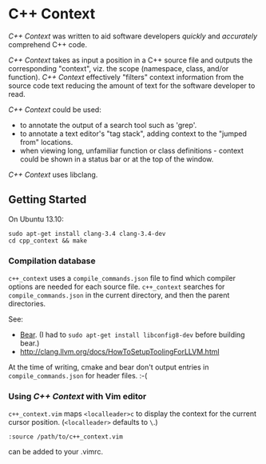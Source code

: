 # C++ Context

_C++ Context_ was written to aid software developers _quickly_ and _accurately_ comprehend C++ code.

_C++ Context_ takes as input a position in a C++ source file and outputs the corresponding "context", viz. the scope (namespace, class, and/or function). _C++ Context_ effectively "filters" context information from the source code text reducing the amount of text for the software developer to read.

_C++ Context_ could be used:
* to annotate the output of a search tool such as 'grep'.
* to annotate a text editor's "tag stack", adding context to the "jumped from" locations.
* when viewing long, unfamiliar function or class definitions - context could be shown in a status bar or at the top of the window.

_C++ Context_ uses libclang.


## Getting Started

On Ubuntu 13.10:

    sudo apt-get install clang-3.4 clang-3.4-dev
    cd cpp_context && make


### Compilation database

`c++_context` uses a `compile_commands.json` file to find which compiler options are needed for each source file. `c++_context` searches for `compile_commands.json` in the current directory, and then the parent directories.

See:
* [Bear](https://github.com/rizsotto/Bear). (I had to `sudo apt-get install libconfig8-dev` before building bear.)
* http://clang.llvm.org/docs/HowToSetupToolingForLLVM.html

At the time of writing, cmake and bear don't output entries in `compile_commands.json` for header files. :-(


### Using _C++ Context_ with Vim editor

`c++_context.vim` maps `<localleader>c` to display the context for the current cursor position. (`<localleader>` defaults to `\`.)

    :source /path/to/c++_context.vim
can be added to your .vimrc.
